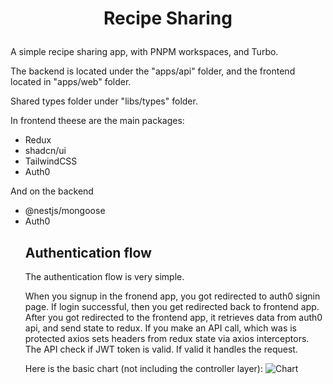 # <p align="center">Recipe Sharing</p>

A simple recipe sharing app, with PNPM workspaces, and Turbo.

The backend is located under the "apps/api" folder, and the frontend located in "apps/web" folder.

Shared types folder under "libs/types" folder.

In frontend theese are the main packages:

<ul>
<li>Redux</li>
<li>shadcn/ui</li>
<li>TailwindCSS</li>
<li>Auth0</li>
</ul>

And on the backend

<ul>
<li>@nestjs/mongoose</li>
<li>Auth0</li>
</li>

## Authentication flow

The authentication flow is very simple.

When you signup in the fronend app, you got redirected to auth0 signin page.
If login successful, then you get redirected back to frontend app. After you got redirected to the frontend app, it retrieves data from auth0 api, and send state to redux. If you make an API call, which was is protected axios sets headers from redux state via axios interceptors. The API check if JWT token is valid. If valid it handles the request.

Here is the basic chart (not including the controller layer):
![Chart](https://i.imgur.com/K6fw553.png)
